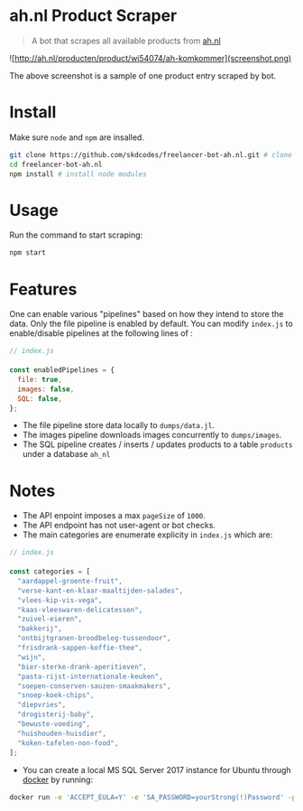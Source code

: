 # ah.nl Product Scraper

> A bot that scrapes all available products from [ah.nl](https://www.ah.nl/producten)

![http://ah.nl/producten/product/wi54074/ah-komkommer](screenshot.png)

The above screenshot is a sample of one product entry scraped by bot.

# Install

Make sure `node` and `npm` are insalled.

```bash
git clone https://github.com/skdcodes/freelancer-bot-ah.nl.git # clone repository
cd freelancer-bot-ah.nl
npm install # install node modules
```

# Usage

Run the command to start scraping:

```bash
npm start
```

# Features

One can enable various "pipelines" based on how they intend to store the data. Only the file pipeline is enabled by default. You can modify `index.js` to enable/disable pipelines at the following lines of :

```js
// index.js

const enabledPipelines = {
  file: true,
  images: false,
  SQL: false,
};
```

- The file pipeline store data locally to `dumps/data.jl`.
- The images pipeline downloads images concurrently to `dumps/images`.
- The SQL pipeline creates / inserts / updates products to a table `products` under a database `ah_nl`

# Notes

- The API enpoint imposes a max `pageSize` of `1000`.
- The API endpoint has not user-agent or bot checks.
- The main categories are enumerate explicity in `index.js` which are:

```js
// index.js

const categories = [
  "aardappel-groente-fruit",
  "verse-kant-en-klaar-maaltijden-salades",
  "vlees-kip-vis-vega",
  "kaas-vleeswaren-delicatessen",
  "zuivel-eieren",
  "bakkerij",
  "ontbijtgranen-broodbeleg-tussendoor",
  "frisdrank-sappen-koffie-thee",
  "wijn",
  "bier-sterke-drank-aperitieven",
  "pasta-rijst-internationale-keuken",
  "soepen-conserven-sauzen-smaakmakers",
  "snoep-koek-chips",
  "diepvries",
  "drogisterij-baby",
  "bewuste-voeding",
  "huishouden-huisdier",
  "koken-tafelen-non-food",
];
```

- You can create a local MS SQL Server 2017 instance for Ubuntu through [docker](https://hub.docker.com/_/microsoft-mssql-server) by running:

```bash
docker run -e 'ACCEPT_EULA=Y' -e 'SA_PASSWORD=yourStrong(!)Password' -p 1433:1433 -d mcr.microsoft.com/mssql/server:2017-CU8-ubuntu
```
